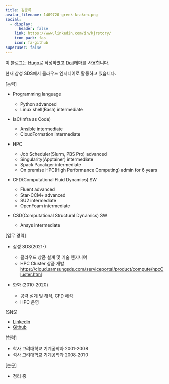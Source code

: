 ```yaml
---
title: 김종록
avatar_filename: 1409720-greek-kraken.png
social:
  - display:
      header: false
    link: https://www.linkedin.com/in/kjrstory/
    icon_pack: fas
    icon: fa-github
superuser: false
---
```

<!--StartFragment-->

이 블로그는 [Hugo](https://gohugo.io/)로 작성하였고 [Doit](https://hugodoit.pages.dev/)테마를 사용합니다.

현재 삼성 SDS에서 클라우드 엔지니어로 활동하고 있습니다.

\[능력]

* Programming language

  * Python advanced
  * Linux shell(Bash) intermediate
* IaC(Infra as Code)

  * Ansible intermediate
  * CloudFormation intermediate
* HPC

  * Job Scheduler(Slurm, PBS Pro) advanced
  * Singularity(Apptainer) intermediate
  * Spack Pacakger intermediate
  * On premise HPC(High Performance Computing) admin for 6 years
* CFD(Computational Fluid Dynamics) SW

  * Fluent advanced
  * Star-CCM+ advanced
  * SU2 intermediate
  * OpenFoam intermediate
* CSD(Computational Structural Dynamics) SW

  * Ansys intermediate

\[업무 경력]

* 삼성 SDS(2021-)

  * 클라우드 상품 설계 및 기술 엔지니어
  * HPC Cluster 상품 개발 \
    <https://cloud.samsungsds.com/serviceportal/product/compute/hpcCluster.html>
* 한화 (2010-2020)

  * 공력 설계 및 해석, CFD 해석
  * HPC 운영

\[SNS]

* [Linkedin](https://www.linkedin.com/in/kjrstory/)
* [Github](https://github.com/kjrstory)

\[학력]

* 학사 고려대학교 기계공학과 2001-2008
* 석사 고려대학교 기계공학과 2008-2010

\[논문]

* 정리 중

<!--EndFragment-->